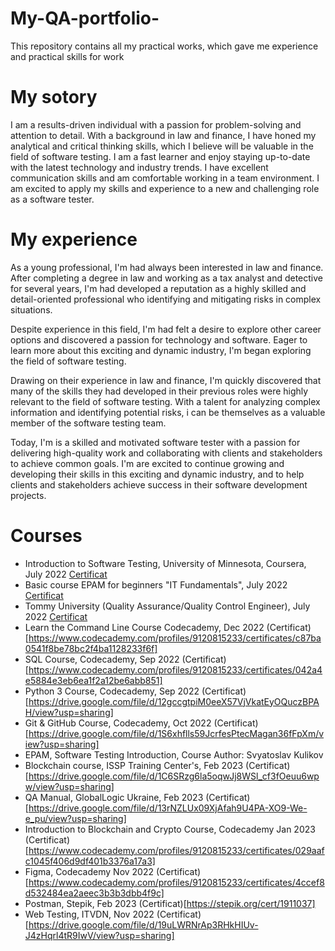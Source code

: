 # My-QA-portfolio-
This repository contains all my practical works, which gave me experience and practical skills for work
# My sotory
I am a results-driven individual with a passion for problem-solving and attention to detail. With a background in law and finance, I have honed my analytical and critical thinking skills, which I believe will be valuable in the field of software testing. I am a fast learner and enjoy staying up-to-date with the latest technology and industry trends. I have excellent communication skills and am comfortable working in a team environment. I am excited to apply my skills and experience to a new and challenging role as a software tester.

# My experience
As a young professional, I'm had always been interested in law and finance. After completing a degree in law and working as a tax analyst and detective for several years, I'm had developed a reputation as a highly skilled and detail-oriented professional who identifying and mitigating risks in complex situations.

Despite experience in this field, I'm had felt a desire to explore other career options and discovered a passion for technology and software. Eager to learn more about this exciting and dynamic industry, I'm began exploring the field of software testing.

Drawing on their experience in law and finance, I'm quickly discovered that many of the skills they had developed in their previous roles were highly relevant to the field of software testing. With a talent for analyzing complex information and identifying potential risks, i can be themselves as a valuable member of the software testing team.

Today, I'm  is a  skilled and motivated software tester with a passion for delivering high-quality work and collaborating with clients and stakeholders to achieve common goals. I'm are excited to continue growing and developing their skills in this exciting and dynamic industry, and to help clients and stakeholders achieve success in their software development projects.

# Courses 
- Introduction to Software Testing, University of Minnesota, Coursera, July 2022 [Certificat](https://drive.google.com/file/d/1Tvla5WRXl6X1vZX0AdujfccmC-1cDvcM/view?usp=sharing)
- Basic course EPAM for beginners "IT Fundamentals", July 2022 [Certificat](https://drive.google.com/file/d/1ZM8MhLdNDMfMjFYTr9xd239xXltDquI1/view?usp=sharing)
- Tommy University (Quality Assurance/Quality Control Engineer), July 2022 [Certificat](https://drive.google.com/file/d/1WFsgBwZ4GSkhGV89dyjn4FVLUQKbqY4t/view?usp=sharing)
- Learn the Command Line Course Codecademy, Dec  2022 (Certificat)[https://www.codecademy.com/profiles/9120815233/certificates/c87ba0541f8be78bc2f4ba1128233f6f]
- SQL Course, Codecademy, Sep 2022 (Certificat)[https://www.codecademy.com/profiles/9120815233/certificates/042a4e5884e3eb6ea1f2a12be6abb851]
- Python 3 Course, Codecademy,  Sep 2022  (Certificat)[https://drive.google.com/file/d/12gccgtpiM0eeX57VjVkatEyOQuczBPAH/view?usp=sharing]
- Git & GitHub Course, Codecademy, Oct 2022 (Certificat)[https://drive.google.com/file/d/1S6xhflls59JcrfesPtecMagan36fFpXm/view?usp=sharing]
- EPAM, Software Testing Introduction, Course Author: Svyatoslav Kulikov
- Blockchain course, ISSP Training Center's, Feb 2023 (Certificat)[https://drive.google.com/file/d/1C6SRzg6la5oqwJj8WSl_cf3fOeuu6wpw/view?usp=sharing]
- QA Manual,  GlobalLogic Ukraine,  Feb 2023 (Certificat)[https://drive.google.com/file/d/13rNZLUx09XjAfah9U4PA-XO9-We-e_pu/view?usp=sharing]
- Introduction to Blockchain and Crypto Course, Codecademy Jan 2023  (Certificat)[https://www.codecademy.com/profiles/9120815233/certificates/029aafc1045f406d9df401b3376a17a3]
- Figma, Codecademy Nov 2022  (Certificat)[https://www.codecademy.com/profiles/9120815233/certificates/4ccef8d532484ea2aeec3b3b3dbb4f9c]
- Postman, Stepik,  Feb 2023 (Certificat)[https://stepik.org/cert/1911037]
- Web Testing, ITVDN, Nov 2022 (Certificat)[https://drive.google.com/file/d/19uLWRNrAp3RHkHIUv-J4zHqrl4tR9IwV/view?usp=sharing]
